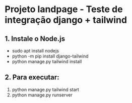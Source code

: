 # Projeto landpage - Teste de integração django + tailwind

## 1. Instale o Node.js
- sudo apt install nodejs
- python -m pip install django-tailwind
- python manage.py tailwind install

## 2. Para executar:
1. python manage.py tailwind start
2. python manage.py runserver